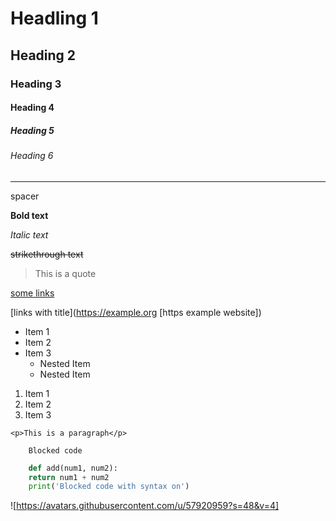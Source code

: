 # Headling 1
## Heading 2
### Heading 3
#### Heading 4
##### Heading 5
###### Heading 6

---
spacer

**Bold text**

*Italic text*

~~strikethrough text~~ 

> This is a quote

[some links](https://example.org)

[links with title](https://example.org [https example website])

* Item 1
* Item 2
* Item 3
    * Nested Item
    * Nested Item

1. Item 1
1. Item 2
1. Item 3

`<p>This is a paragraph</p>`

```
    Blocked code
```

```python
    def add(num1, num2):
	return num1 + num2
    print('Blocked code with syntax on')
```

![https://avatars.githubusercontent.com/u/57920959?s=48&v=4]
